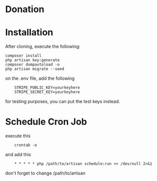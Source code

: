 # Donation

# Installation

After cloning, execute the following:

    composer install
    php artisan key:generate
    composer dumpautoload -o
    php artisan migrate --seed  

on the .env file, add the following

        STRIPE_PUBLIC_KEY=yourkeyhere
        STRIPE_SECRET_KEY=yourkeyhere

for testing purposes, you can put the test keys instead.


# Schedule Cron Job

execute this

        crontab -e
        
and add this 

        * * * * * php /path/to/artisan schedule:run >> /dev/null 2>&1
        
don't forget to change /path/to/artisan
